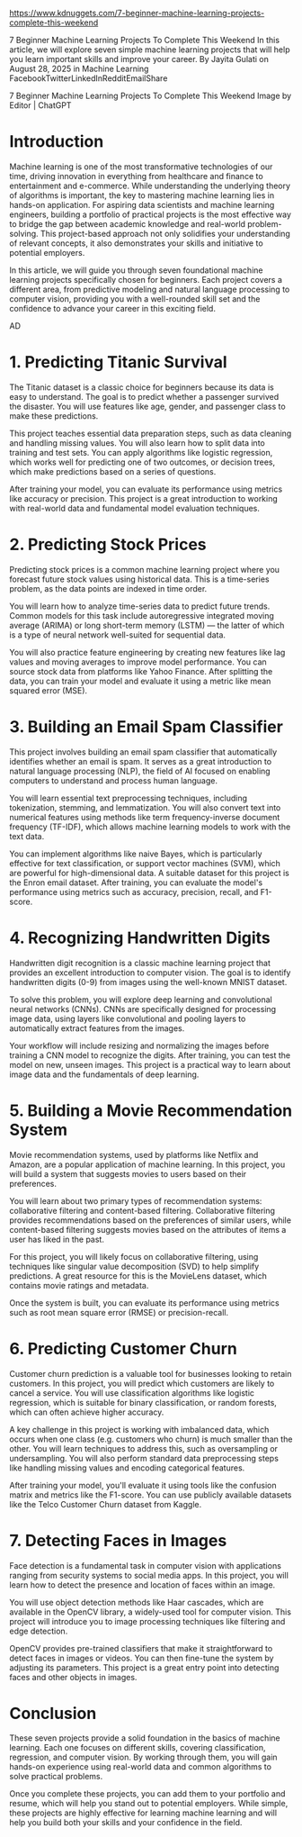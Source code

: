 https://www.kdnuggets.com/7-beginner-machine-learning-projects-complete-this-weekend


7 Beginner Machine Learning Projects To Complete This Weekend
In this article, we will explore seven simple machine learning projects that will help you learn important skills and improve your career.
By Jayita Gulati on August 28, 2025 in Machine Learning
FacebookTwitterLinkedInRedditEmailShare

7 Beginner Machine Learning Projects To Complete This Weekend
Image by Editor | ChatGPT

 
# Introduction
 
Machine learning is one of the most transformative technologies of our time, driving innovation in everything from healthcare and finance to entertainment and e-commerce. While understanding the underlying theory of algorithms is important, the key to mastering machine learning lies in hands-on application. For aspiring data scientists and machine learning engineers, building a portfolio of practical projects is the most effective way to bridge the gap between academic knowledge and real-world problem-solving. This project-based approach not only solidifies your understanding of relevant concepts, it also demonstrates your skills and initiative to potential employers.

In this article, we will guide you through seven foundational machine learning projects specifically chosen for beginners. Each project covers a different area, from predictive modeling and natural language processing to computer vision, providing you with a well-rounded skill set and the confidence to advance your career in this exciting field.

 


AD
# 1. Predicting Titanic Survival
 
The Titanic dataset is a classic choice for beginners because its data is easy to understand. The goal is to predict whether a passenger survived the disaster. You will use features like age, gender, and passenger class to make these predictions.

This project teaches essential data preparation steps, such as data cleaning and handling missing values. You will also learn how to split data into training and test sets. You can apply algorithms like logistic regression, which works well for predicting one of two outcomes, or decision trees, which make predictions based on a series of questions.

After training your model, you can evaluate its performance using metrics like accuracy or precision. This project is a great introduction to working with real-world data and fundamental model evaluation techniques.

 
# 2. Predicting Stock Prices
 
Predicting stock prices is a common machine learning project where you forecast future stock values using historical data. This is a time-series problem, as the data points are indexed in time order.

You will learn how to analyze time-series data to predict future trends. Common models for this task include autoregressive integrated moving average (ARIMA) or long short-term memory (LSTM) — the latter of which is a type of neural network well-suited for sequential data.

You will also practice feature engineering by creating new features like lag values and moving averages to improve model performance. You can source stock data from platforms like Yahoo Finance. After splitting the data, you can train your model and evaluate it using a metric like mean squared error (MSE).

 

# 3. Building an Email Spam Classifier
 
This project involves building an email spam classifier that automatically identifies whether an email is spam. It serves as a great introduction to natural language processing (NLP), the field of AI focused on enabling computers to understand and process human language.

You will learn essential text preprocessing techniques, including tokenization, stemming, and lemmatization. You will also convert text into numerical features using methods like term frequency-inverse document frequency (TF-IDF), which allows machine learning models to work with the text data.

You can implement algorithms like naive Bayes, which is particularly effective for text classification, or support vector machines (SVM), which are powerful for high-dimensional data. A suitable dataset for this project is the Enron email dataset. After training, you can evaluate the model's performance using metrics such as accuracy, precision, recall, and F1-score.


# 4. Recognizing Handwritten Digits
 
Handwritten digit recognition is a classic machine learning project that provides an excellent introduction to computer vision. The goal is to identify handwritten digits (0-9) from images using the well-known MNIST dataset.

To solve this problem, you will explore deep learning and convolutional neural networks (CNNs). CNNs are specifically designed for processing image data, using layers like convolutional and pooling layers to automatically extract features from the images.

Your workflow will include resizing and normalizing the images before training a CNN model to recognize the digits. After training, you can test the model on new, unseen images. This project is a practical way to learn about image data and the fundamentals of deep learning.

 

# 5. Building a Movie Recommendation System
 
Movie recommendation systems, used by platforms like Netflix and Amazon, are a popular application of machine learning. In this project, you will build a system that suggests movies to users based on their preferences.

You will learn about two primary types of recommendation systems: collaborative filtering and content-based filtering. Collaborative filtering provides recommendations based on the preferences of similar users, while content-based filtering suggests movies based on the attributes of items a user has liked in the past.

For this project, you will likely focus on collaborative filtering, using techniques like singular value decomposition (SVD) to help simplify predictions. A great resource for this is the MovieLens dataset, which contains movie ratings and metadata.

Once the system is built, you can evaluate its performance using metrics such as root mean square error (RMSE) or precision-recall.

# 6. Predicting Customer Churn
 
Customer churn prediction is a valuable tool for businesses looking to retain customers. In this project, you will predict which customers are likely to cancel a service. You will use classification algorithms like logistic regression, which is suitable for binary classification, or random forests, which can often achieve higher accuracy.

A key challenge in this project is working with imbalanced data, which occurs when one class (e.g. customers who churn) is much smaller than the other. You will learn techniques to address this, such as oversampling or undersampling. You will also perform standard data preprocessing steps like handling missing values and encoding categorical features.

After training your model, you'll evaluate it using tools like the confusion matrix and metrics like the F1-score. You can use publicly available datasets like the Telco Customer Churn dataset from Kaggle.

 
# 7. Detecting Faces in Images
 
Face detection is a fundamental task in computer vision with applications ranging from security systems to social media apps. In this project, you will learn how to detect the presence and location of faces within an image.

You will use object detection methods like Haar cascades, which are available in the OpenCV library, a widely-used tool for computer vision. This project will introduce you to image processing techniques like filtering and edge detection.

OpenCV provides pre-trained classifiers that make it straightforward to detect faces in images or videos. You can then fine-tune the system by adjusting its parameters. This project is a great entry point into detecting faces and other objects in images.


# Conclusion
 
These seven projects provide a solid foundation in the basics of machine learning. Each one focuses on different skills, covering classification, regression, and computer vision. By working through them, you will gain hands-on experience using real-world data and common algorithms to solve practical problems.

Once you complete these projects, you can add them to your portfolio and resume, which will help you stand out to potential employers. While simple, these projects are highly effective for learning machine learning and will help you build both your skills and your confidence in the field.